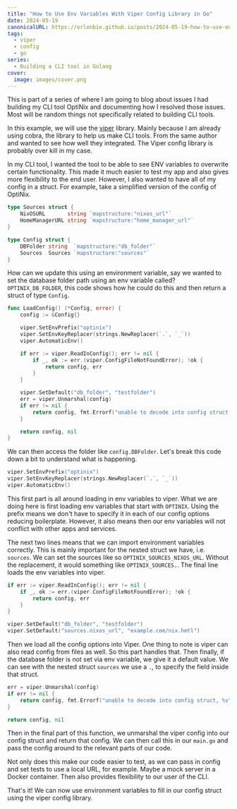 ```yaml
---
title: "How to Use Env Variables With Viper Config Library in Go"
date: 2024-05-19
canonicalURL: https://erlonbie.github.io/posts/2024-05-19-how-to-use-env-variables-with-viper-config-library-in-go
tags:
  - viper
  - config
  - go
series:
  - Building a CLI tool in Golang
cover:
  image: images/cover.png
---
```


This is part of a series of where I am going to blog about issues I had building my CLI tool OptiNix and documenting
how I resolved those issues. Most will be random things not specifically related to building CLI tools.

In this example, we will use the [viper](https://github.com/spf13/viper) library. Mainly because I am already using cobra, the library to help us make CLI tools.
From the same author and wanted to see how well they integrated. The Viper config library is probably over kill
in my case.

In my CLI tool, I wanted the tool to be able to see ENV variables to overwrite certain functionality. This made it much
easier to test my app and also gives more flexibility to the end user.
However, I also wanted to have all of my config in a struct. For example, take a simplified version of the config of
OptiNix.

```go
type Sources struct {
	NixOSURL       string `mapstructure:"nixos_url"`
	HomeManagerURL string `mapstructure:"home_manager_url"`
}

type Config struct {
	DBFolder string  `mapstructure:"db_folder"`
	Sources  Sources `mapstructure:"sources"`
}
```

How can we update this using an environment variable, say we wanted to set the database folder path using an env variable called?
`OPTINIX_DB_FOLDER`, this code shows how he could do this and then return a struct of type `Config`.

```go
func LoadConfig() (*Config, error) {
	config := &Config{}

	viper.SetEnvPrefix("optinix")
	viper.SetEnvKeyReplacer(strings.NewReplacer(`.`, `_`))
	viper.AutomaticEnv()

	if err := viper.ReadInConfig(); err != nil {
		if _, ok := err.(viper.ConfigFileNotFoundError); !ok {
			return config, err
		}
	}

	viper.SetDefault("db_folder", "testfolder")
	err = viper.Unmarshal(config)
	if err != nil {
		return config, fmt.Errorf("unable to decode into config struct, %v", err)
	}

	return config, nil
}
```

We can then access the folder like `config.DBFolder`. Let's break this code down a bit to understand what is happening.

```go
viper.SetEnvPrefix("optinix")
viper.SetEnvKeyReplacer(strings.NewReplacer(`.`, `_`))
viper.AutomaticEnv()
```

This first part is all around loading in env variables to viper. What we are doing here is first loading env variables
that start with `OPTINIX`. Using the prefix means we don't have to specify it in each of our config options reducing
boilerplate. However, it also means then our env variables will not conflict with other apps and services.

The next two lines means that we can import environment variables correctly. This is mainly important for the nested
struct we have, i.e. `sources`. We can set the sources like so `OPTINIX_SOURCES_NIXOS_URL`. Without the replacement,
it would something like `OPTINIX_SOURCES.`. The final line loads the env variables into viper.

```go
if err := viper.ReadInConfig(); err != nil {
    if _, ok := err.(viper.ConfigFileNotFoundError); !ok {
        return config, err
    }
}

viper.SetDefault("db_folder", "testfolder")
viper.SetDefault("sources.nixos_url", "example.com/nix.hmtl")
```

Then we load all the config options into Viper. One thing to note is viper can also read config from files as well.
So this part handles that. Then finally, if the database folder is not set via env variable, we give it a default value.
We can see with the nested struct `sources` we use a `.`, to specify the field inside that struct.


```go
err = viper.Unmarshal(config)
if err != nil {
    return config, fmt.Errorf("unable to decode into config struct, %v", err)
}

return config, nil
```

Then in the final part of this function, we unmarshal the viper config into our config struct and return that config.
We can then call this in our `main.go` and pass the config around to the relevant parts of our code.

Not only does this make our code easier to test, as we can pass in config and set tests to use a local URL, for example.
Maybe a mock server in a Docker container. Then also provides flexibility to our user of the CLI.

That's it! We can now use environment variables to fill in our config struct using the viper config library.
